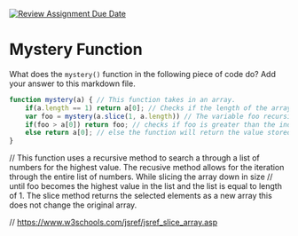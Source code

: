 [![Review Assignment Due Date](https://classroom.github.com/assets/deadline-readme-button-24ddc0f5d75046c5622901739e7c5dd533143b0c8e959d652212380cedb1ea36.svg)](https://classroom.github.com/a/GDPVb20V)
# Mystery Function

What does the `mystery()` function in the following piece of code do? Add your
answer to this markdown file.

```javascript
function mystery(a) { // This function takes in an array.
    if(a.length == 1) return a[0]; // Checks if the length of the array is comparatively equal to 1, then the function returns the value at the index 0 of the array. 
    var foo = mystery(a.slice(1, a.length)) // The variable foo recursively calls the mystery function except this time taking a slice of the array from index 1 to the end of the array. 
    if(foo > a[0]) return foo; // checks if foo is greater than the index 0 of the orignal input array, then the function will return foo which recursively calls the mystery function this time with a slice of the new array.
    else return a[0]; // else the function will return the value stored at the index 0. 
}
```
// This function uses a recursive method to search a through a list of numbers for the highest value. The recusive method allows for the iteration through the entire list of numbers. While slicing the array down in size 
// until foo becomes the highest value in the list and the list is equal to length of 1. The slice method returns the selected elements as a new array this does not change the original array. 

// https://www.w3schools.com/jsref/jsref_slice_array.asp

